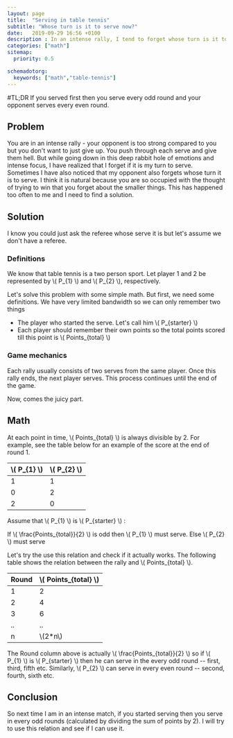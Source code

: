 ```yaml
---
layout: page
title:  "Serving in table tennis"
subtitle: "Whose turn is it to serve now?"
date:   2019-09-29 16:56 +0100
description : In an intense rally, I tend to forget whose turn is it to serve so this is my attempt to find shortcut using math to solve this.
categories: ["math"]
sitemap:
  priority: 0.5

schemadotorg:
  keywords: ["math","table-tennis"]
---
```

<script type="text/javascript" async src='https://cdnjs.cloudflare.com/ajax/libs/mathjax/2.7.2/MathJax.js?config=TeX-MML-AM_CHTML'></script>

#TL;DR
If you served first then you serve every odd round and your opponent serves every even round.

## Problem
You are in an intense rally - your opponent is too strong compared to you but you don't want to just give up. You push through each serve and give them hell. But while going down in this deep rabbit hole of emotions and intense focus, I have realized that I forget if it is my turn to serve. Sometimes I have also noticed that my opponent also forgets whose turn it is to serve. I think it is natural because you are so occupied with the thought of trying to win that you forget about the smaller things. This has happened too often to me and I need to find a solution.

## Solution
I know you could just ask the referee whose serve it is but let's assume we don't have a referee.

### Definitions

We know that table tennis is a two person sport. Let player 1 and 2 be represented by \\( P_{1} \\) and \\( P_{2} \\), respectively.

Let's solve this problem with some simple math. But first, we need some definitions. We have very limited bandwidth so we can only remember two things

 * The player who started the serve. Let's call him \\( P_{starter} \\)
 * Each player should remember their own points so the total points scored till this point is \\( Points_{total} \\)

### Game mechanics

Each rally usually consists of two serves from the same player. Once this rally ends, the next player serves. This process continues until the end of the game.

Now, comes the juicy part.

## Math
At each point in time, \\( Points_{total} \\) is always divisible by 2. For example, see the table below for an example of the score at the end of round 1.

| \\( P_{1} \\) 	| \\( P_{2} \\)  	|
|-----------------|---------------	|
|1|1|
|0|2|
|2|0|

Assume that \\( P_{1} \\) is \\( P_{starter} \\) :

  If \\( \frac{Points_{total}}{2} \\) is odd then \\( P_{1} \\) must serve.
  Else \\( P_{2} \\) must serve

Let's try the use this relation and check if it actually works. The following table shows the relation between the rally and \\( Points_{total} \\).

|Round| \\( Points_{total} \\)|
|-----|-----------------------|
|1|2|
|2|4|
|3|6|
|..|..|
|n|\\(2*n\\)|

The Round column above is actually \\( \frac{Points_{total}}{2} \\) so if \\( P_{1} \\) is \\( P_{starter} \\)  then he can serve in the every odd round -- first, third, fifth etc. Similarly, \\( P_{2} \\) can serve in every even round -- second, fourth, sixth etc.

## Conclusion

So next time I am in an intense match, if you started serving then you serve in every odd rounds (calculated by dividing the sum of points by 2). I will try to use this relation and see if I can use it.
